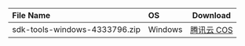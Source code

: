 | File Name |   OS    | Download |
| :-------- | :------ | :------: |
| sdk-tools-windows-4333796.zip |  Windows  | [腾讯云 COS](http://dl-mirrors2.xiaosongfu.com/android/sdk-tools/sdk-tools-windows-4333796.zip) |
